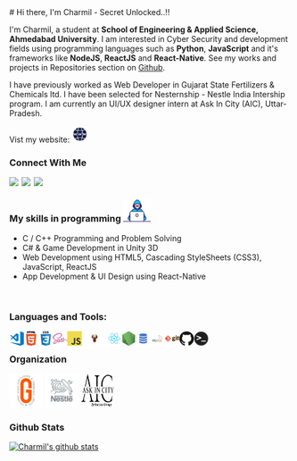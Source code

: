 <link href="style.css" rel="stylesheet"></link>
# Hi there, I'm Charmil - Secret Unlocked..!!

I'm Charmil, a student at **School of Engineering & Applied Science, Ahmedabad University**. I am interested in Cyber Security and development fields using programming languages such as **Python**, **JavaScript** and it's frameworks like **NodeJS**, **ReactJS** and **React-Native**. See my works and projects in Repositories section on [Github](https://github.com/charmilgandhi?tab=repositories).

I have previously worked as Web Developer in Gujarat State Fertilizers & Chemicals ltd.
I have been selected for Nesternship - Nestle India Intership program.
I am currently an  UI/UX designer intern at Ask In City (AIC), Uttar-Pradesh.

Vist my website: <a href="https://charmilgandhi.github.io/#"><img src="https://github.com/charmilgandhi/charmilgandhi/blob/master/media/www.svg" width="30" height="30" /></a>

### Connect With Me
<a href="https://www.facebook.com/19pAiN98/">
  <img id="social-icon" align="left" width="22px" src="https://cdn.jsdelivr.net/npm/simple-icons@v3/icons/facebook.svg"/>
</a>
<a href="https://www.linkedin.com/in/charmil-gandhi-b12783149/">
  <img id="social-icon" align="left" width="22px" src="https://cdn.jsdelivr.net/npm/simple-icons@v3/icons/linkedin.svg"/>
</a>
<a href="https://www.instagram.com/charmil._.gandhi/">
  <img id="social-icon" align="left" width="22px" src="https://cdn.jsdelivr.net/npm/simple-icons@v3/icons/instagram.svg" />
</a>
</br>

### My skills in programming <img src="https://github.com/charmilgandhi/charmilgandhi/blob/master/media/Developer.gif" width="50" height="40" />
- C / C++ Programming and Problem Solving
- C# & Game Development in Unity 3D
- Web Development using HTML5, Cascading StyleSheets (CSS3), JavaScript, ReactJS
- App Development & UI Design using React-Native
</br>

### Languages and Tools:
<img align="left" alt="Visual Studio Code" width="26px" src="https://raw.githubusercontent.com/github/explore/80688e429a7d4ef2fca1e82350fe8e3517d3494d/topics/visual-studio-code/visual-studio-code.png" />
<img align="left" alt="HTML5" width="26px" src="https://raw.githubusercontent.com/github/explore/80688e429a7d4ef2fca1e82350fe8e3517d3494d/topics/html/html.png" />
<img align="left" alt="CSS3" width="26px" src="https://raw.githubusercontent.com/github/explore/80688e429a7d4ef2fca1e82350fe8e3517d3494d/topics/css/css.png" />
<img align="left" alt="Sass" width="26px" src="https://raw.githubusercontent.com/github/explore/80688e429a7d4ef2fca1e82350fe8e3517d3494d/topics/sass/sass.png" />
<img align="left" alt="JavaScript" width="26px" src="https://raw.githubusercontent.com/github/explore/80688e429a7d4ef2fca1e82350fe8e3517d3494d/topics/javascript/javascript.png" />
<img align="left" alt="PUG" width="45px" height="25px" src="media/pug-logo.png" />
<img align="left" alt="React" width="26px" src="https://raw.githubusercontent.com/github/explore/80688e429a7d4ef2fca1e82350fe8e3517d3494d/topics/react/react.png" />
<img align="left" alt="Node.js" width="26px" src="https://raw.githubusercontent.com/github/explore/80688e429a7d4ef2fca1e82350fe8e3517d3494d/topics/nodejs/nodejs.png" />
<img align="left" alt="SQL" width="26px" src="https://raw.githubusercontent.com/github/explore/80688e429a7d4ef2fca1e82350fe8e3517d3494d/topics/sql/sql.png" />
<img align="left" alt="MySQL" width="26px" src="https://raw.githubusercontent.com/github/explore/80688e429a7d4ef2fca1e82350fe8e3517d3494d/topics/mysql/mysql.png" />
<img align="left" alt="Git" width="26px" src="https://raw.githubusercontent.com/github/explore/80688e429a7d4ef2fca1e82350fe8e3517d3494d/topics/git/git.png" />
<img align="left" alt="GitHub" width="26px" src="https://raw.githubusercontent.com/github/explore/78df643247d429f6cc873026c0622819ad797942/topics/github/github.png" />
<img align="left" alt="Terminal" width="26px" src="https://raw.githubusercontent.com/github/explore/80688e429a7d4ef2fca1e82350fe8e3517d3494d/topics/terminal/terminal.png" />
<br />

### Organization
<img src="https://github.com/charmilgandhi/charmilgandhi/blob/master/media/gsfc-ltd.png" width="60" height="60" />
<img src="https://github.com/charmilgandhi/charmilgandhi/blob/master/media/nestle.jpg" width="60" height="60"/>
<img src="https://github.com/charmilgandhi/charmilgandhi/blob/master/media/AIC.jpg" width="60" height="60"/>

### Github Stats
[![Charmil's github stats](https://github-readme-stats.vercel.app/api?username=charmilgandhi)](https://github.com/charmilgandhi/github-readme-stats)
